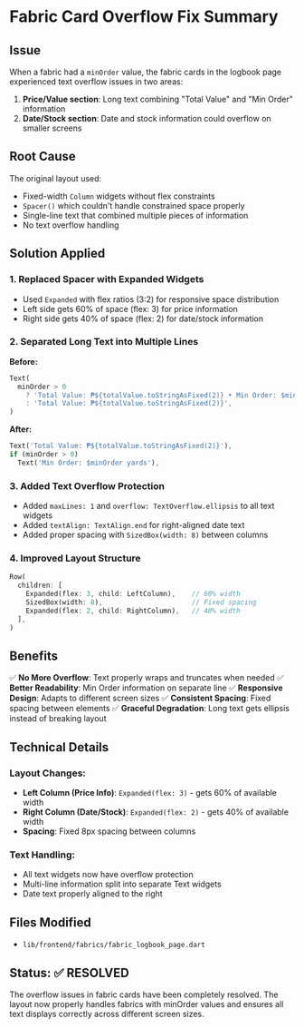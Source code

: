 # Fabric Card Overflow Fix Summary

## Issue
When a fabric had a `minOrder` value, the fabric cards in the logbook page experienced text overflow issues in two areas:
1. **Price/Value section**: Long text combining "Total Value" and "Min Order" information
2. **Date/Stock section**: Date and stock information could overflow on smaller screens

## Root Cause
The original layout used:
- Fixed-width `Column` widgets without flex constraints
- `Spacer()` which couldn't handle constrained space properly
- Single-line text that combined multiple pieces of information
- No text overflow handling

## Solution Applied

### 1. **Replaced Spacer with Expanded Widgets**
- Used `Expanded` with flex ratios (3:2) for responsive space distribution
- Left side gets 60% of space (flex: 3) for price information
- Right side gets 40% of space (flex: 2) for date/stock information

### 2. **Separated Long Text into Multiple Lines**
**Before:**
```dart
Text(
  minOrder > 0 
    ? 'Total Value: ₱${totalValue.toStringAsFixed(2)} • Min Order: $minOrder'
    : 'Total Value: ₱${totalValue.toStringAsFixed(2)}',
)
```

**After:**
```dart
Text('Total Value: ₱${totalValue.toStringAsFixed(2)}'),
if (minOrder > 0)
  Text('Min Order: $minOrder yards'),
```

### 3. **Added Text Overflow Protection**
- Added `maxLines: 1` and `overflow: TextOverflow.ellipsis` to all text widgets
- Added `textAlign: TextAlign.end` for right-aligned date text
- Added proper spacing with `SizedBox(width: 8)` between columns

### 4. **Improved Layout Structure**
```dart
Row(
  children: [
    Expanded(flex: 3, child: LeftColumn),    // 60% width
    SizedBox(width: 8),                      // Fixed spacing
    Expanded(flex: 2, child: RightColumn),   // 40% width
  ],
)
```

## Benefits

✅ **No More Overflow**: Text properly wraps and truncates when needed
✅ **Better Readability**: Min Order information on separate line
✅ **Responsive Design**: Adapts to different screen sizes
✅ **Consistent Spacing**: Fixed spacing between elements
✅ **Graceful Degradation**: Long text gets ellipsis instead of breaking layout

## Technical Details

### Layout Changes:
- **Left Column (Price Info)**: `Expanded(flex: 3)` - gets 60% of available width
- **Right Column (Date/Stock)**: `Expanded(flex: 2)` - gets 40% of available width
- **Spacing**: Fixed 8px spacing between columns

### Text Handling:
- All text widgets now have overflow protection
- Multi-line information split into separate Text widgets
- Date text properly aligned to the right

## Files Modified
- `lib/frontend/fabrics/fabric_logbook_page.dart`

## Status: ✅ RESOLVED
The overflow issues in fabric cards have been completely resolved. The layout now properly handles fabrics with minOrder values and ensures all text displays correctly across different screen sizes.
